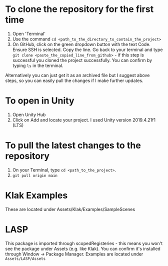 # To clone the repository for the first time 
1. Open 'Terminal'
2. Use the command `cd <path_to_the_directory_to_contain_the_project>`
3. On GitHub, click on the green dropdown button with the text Code. Ensure SSH is selected. Copy the line. Go back to your terminal and type `git clone <paste_the_copied_line_from_github>` - if this step is successful you cloned the project successfully. You can confirm by typing `ls` in the terminal.

Alternatively you can just get it as an archived file but I suggest above steps, so you can easily pull the changes if I make further updates.

# To open in Unity
1. Open Unity Hub
2. Click on Add and locate your project. I used Unity version 2019.4.21f1 (LTS)

# To pull the latest changes to the repository
1. On your Terminal, type `cd <path_to_the_project>`.
2. `git pull origin main`

# Klak Examples
These are located under Assets/Klak/Examples/SampleScenes

# LASP
This package is imported through scopedRegisteries - this means you won't see the package under Assets (e.g. like Klak). You can confirm it's installed through Window -> Package Manager. Examples are located under `Assets/LASP/Assets`
